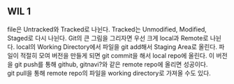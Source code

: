 ## WIL 1
file은 Untracked와 Tracked로 나뉜다.  Tracked는 Unmodified, Modified, Staged로 다시 나뉜다.
Git의 큰 그림을 그리자면 우선 크게 local과 Remote로 나뉜다.
local의 Working Directory에서 파일을 git add해서 Staging Area로 올린다.  파일이 적절히 모여 버전을 만들게 되면 git commit을 해서 local repo에 올린다. 이 버전을 git push를 통해 github, gitnavi?와 같은 remote repo에 올리면 성공이다. <br/> git pull을 통해 remote repo의 파일을 working directory로 가져올 수도 있다.
